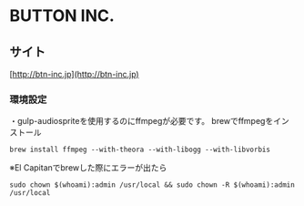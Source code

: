 # BUTTON INC.
## サイト
[http://btn-inc.jp](http://btn-inc.jp)

### 環境設定
・gulp-audiospriteを使用するのにffmpegが必要です。
brewでffmpegをインストール

```
brew install ffmpeg --with-theora --with-libogg --with-libvorbis
```

※El Capitanでbrewした際にエラーが出たら
```
sudo chown $(whoami):admin /usr/local && sudo chown -R $(whoami):admin /usr/local
```